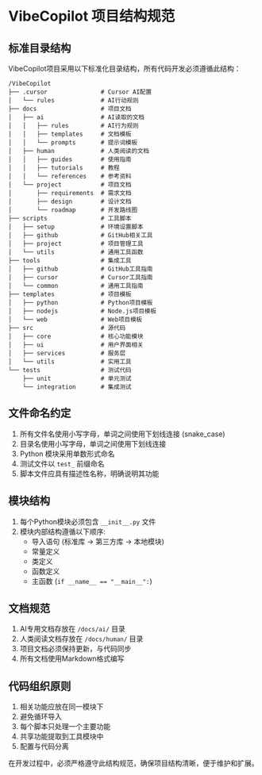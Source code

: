 # VibeCopilot 项目结构规范

## 标准目录结构

VibeCopilot项目采用以下标准化目录结构，所有代码开发必须遵循此结构：

```
/VibeCopilot
├── .cursor               # Cursor AI配置
│   └── rules             # AI行动规则
├── docs                  # 项目文档
│   ├── ai                # AI读取的文档
│   │   ├── rules         # AI行为规则
│   │   ├── templates     # 文档模板
│   │   └── prompts       # 提示词模板
│   ├── human             # 人类阅读的文档
│   │   ├── guides        # 使用指南
│   │   ├── tutorials     # 教程
│   │   └── references    # 参考资料
│   └── project           # 项目文档
│       ├── requirements  # 需求文档
│       ├── design        # 设计文档
│       └── roadmap       # 开发路线图
├── scripts               # 工具脚本
│   ├── setup             # 环境设置脚本
│   ├── github            # GitHub相关工具
│   ├── project           # 项目管理工具
│   └── utils             # 通用工具函数
├── tools                 # 集成工具
│   ├── github            # GitHub工具指南
│   ├── cursor            # Cursor工具指南
│   └── common            # 通用工具指南
├── templates             # 项目模板
│   ├── python            # Python项目模板
│   ├── nodejs            # Node.js项目模板
│   └── web               # Web项目模板
├── src                   # 源代码
│   ├── core              # 核心功能模块
│   ├── ui                # 用户界面相关
│   ├── services          # 服务层
│   └── utils             # 实用工具
└── tests                 # 测试代码
    ├── unit              # 单元测试
    └── integration       # 集成测试
```

## 文件命名约定

1. 所有文件名使用小写字母，单词之间使用下划线连接 (snake_case)
2. 目录名使用小写字母，单词之间使用下划线连接
3. Python 模块采用单数形式命名
4. 测试文件以 `test_` 前缀命名
5. 脚本文件应具有描述性名称，明确说明其功能

## 模块结构

1. 每个Python模块必须包含 `__init__.py` 文件
2. 模块内部结构遵循以下顺序:
   - 导入语句 (标准库 -> 第三方库 -> 本地模块)
   - 常量定义
   - 类定义
   - 函数定义
   - 主函数 (`if __name__ == "__main__":`)

## 文档规范

1. AI专用文档存放在 `/docs/ai/` 目录
2. 人类阅读文档存放在 `/docs/human/` 目录
3. 项目文档必须保持更新，与代码同步
4. 所有文档使用Markdown格式编写

## 代码组织原则

1. 相关功能应放在同一模块下
2. 避免循环导入
3. 每个脚本只处理一个主要功能
4. 共享功能提取到工具模块中
5. 配置与代码分离

在开发过程中，必须严格遵守此结构规范，确保项目结构清晰，便于维护和扩展。
